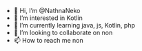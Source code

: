 - 👋 Hi, I’m @NathnaNeko
- 👀 I’m interested in Kotlin
- 🌱 I’m currently learning java, js, Kotlin, php
- 💞️ I’m looking to collaborate on non
- 📫 How to reach me non
